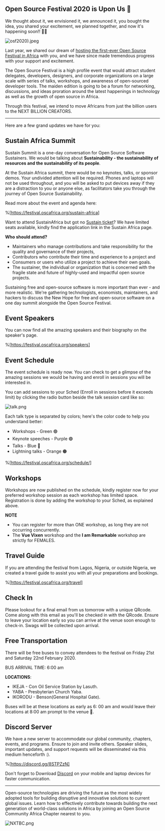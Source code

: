 ## Open Source Festival 2020 is Upon Us 🎉

We thought about it, we envisioned it, we announced it, you bought the idea, you shared your excitement, we planned together, and now it's happening soon!! 🎉🎉

![osf2020).jpeg](https://cdn.hashnode.com/res/hashnode/image/upload/v1582056397414/tNAGm2wqV.jpeg)

Last year, we shared our dream of [hosting the first-ever Open Source Festival in Africa](https://blog.oscafrica.org/announcing-open-source-festival-2020-ck1hwf1mf00fl0ms1ntuk35ha) with you, and we have since made tremendous progress with your support and excitement.

The Open Source Festival is a high profile event that would attract student delegates, developers, designers, and corporate organizations on a large scale with series of talks, workshops, and awareness of open-sourced developer tools. The maiden edition is going to be a forum for networking, discussions, and ideas proration around the latest happenings in technology as well as the growth of open source in Africa.

Through this festival, we intend to move Africans from just the billion users to the NEXT BILLION CREATORS.

---

Here are a few grand updates we have for you:

## Sustain Africa Summit

Sustain Summit is a one-day conversation for Open Source Software Sustainers. We would be talking about **Sustainability - the sustainability of resources and the sustainability of its people**.

At the Sustain Africa summit, there would be no keynotes, talks, or sponsor demos. Your undivided attention will be required. Phones and laptops will not be used throughout, and you will be asked to put devices away if they are a distraction to you or anyone else, as facilitators take you through the journey of Open Source Sustainability.

Read more about the event and agenda here:

%[https://festival.oscafrica.org/sustain-africa]

Want to attend SustainAfrica but got no [Sustain ticket](https://opencollective.com/open-source-festival-2020-4abe0517/contribute/osf-sustainafrica-12876)? We have limited seats available, kindly find the application link in the Sustain Africa page.

**Who should attend?**

- Maintainers who manage contributions and take responsibility for the quality and governance of their projects,
- Contributors​ who contribute their time and experience to a project and
- Consumers​ or users who utilize a project to achieve their own goals.
- The sustainer​, the individual or organization that is concerned with the fragile state and future of highly-used and impactful open source projects.
 
Sustaining free and open-source software is more important than ever - and more realistic. We're gathering technologists, economists, maintainers, and hackers to discuss the New Hope for free and open-source software on a one day summit alongside the Open Source Festival.

## Event Speakers

You can now find all the amazing speakers and their biography on the speaker's page.

%[https://festival.oscafrica.org/speakers]


## Event Schedule

The event schedule is ready now. You can check to get a glimpse of the amazing sessions we would be having and enroll in sessions you will be interested in.

You can add sessions to your Sched (Enroll in sessions before it exceeds limit) by clicking the radio button beside the talk session card like so:

![talk.png](https://cdn.hashnode.com/res/hashnode/image/upload/v1582057506412/16S781bub.png)

Each talk type is separated by colors; here's the color code to help you understand better:

- Workshops - Green 🟢
- Keynote speeches - Purple 🟣
- Talks - Blue 🔵
- Lightning talks - Orange 🟠

%[https://festival.oscafrica.org/schedule/]

## Workshops

Workshops are now published on the schedule, kindly register now for your preferred workshop session as each workshop has limited space. Registration is done by adding the workshop to your Sched, as explained above.

**NOTE**

- You can register for more than ONE workshop, as long they are not occurring concurrently.
- The **Vue Vixen** workshop and the **I am Remarkable** workshop are strictly for FEMALES.

## Travel Guide

If you are attending the festival from Lagos, Nigeria, or outside Nigeria, we created a travel guide to assist you with all your preparations and bookings.

%[https://festival.oscafrica.org/travel]


## Check In

Please lookout for a final email from us tomorrow with a unique QRcode. Come along with this email as you'll be checked in with the QRcode. Ensure to leave your location early so you can arrive at the venue soon enough to check-in. Swags will be collected upon arrival.

## Free Transportation

There will be free buses to convey attendees to the festival on Friday 21st and Saturday 22nd February 2020.

BUS ARRIVAL TIME: 6:00 am

**LOCATIONS**:

- IKEJA - Con Oil Service Station by Lasuth.
- YABA - Presbyterian Church Yaba.
- IKORODU - Benson(General Hospital Gate).

Buses will be at these locations as early as 6: 00 am and would leave their locations at 8:00 am prompt to the venue 🚀.

## Discord Server

We have a new server to accommodate our global community, chapters, events, and programs. Ensure to join and invite others. Speaker slides, important updates, and support requests will be disseminated via this medium henceforth :).

%[https://discord.gg/8STPZzN]

Don't forget to Download [Discord](https://discordapp.com/) on your mobile and laptop devices for faster communication.

---

Open-source technologies are driving the future as the most widely adopted tools for building disruptive and innovative solutions to current global issues. Learn how to effectively contribute towards building the next generation of world-class solutions in Africa by joining an Open Source Community Africa Chapter nearest to you.

![NXTBC.png](https://cdn.hashnode.com/res/hashnode/image/upload/v1582063720929/5cEREkL07.png)
